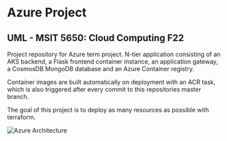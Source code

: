 # Azure Project
## UML - MSIT 5650: Cloud Computing F22

Project repository for Azure term project. N-tier application consisting of an AKS
backend, a Flask frontend container instance, an application gateway, a CosmosDB
MongoDB database and an Azure Container registry.

Container images are built automatically on deployment with an ACR task, which is
also triggered after every commit to this repositories master branch.

The goal of this project is to deploy as many resources as possible with terraform.


![Azure Architecture]()
